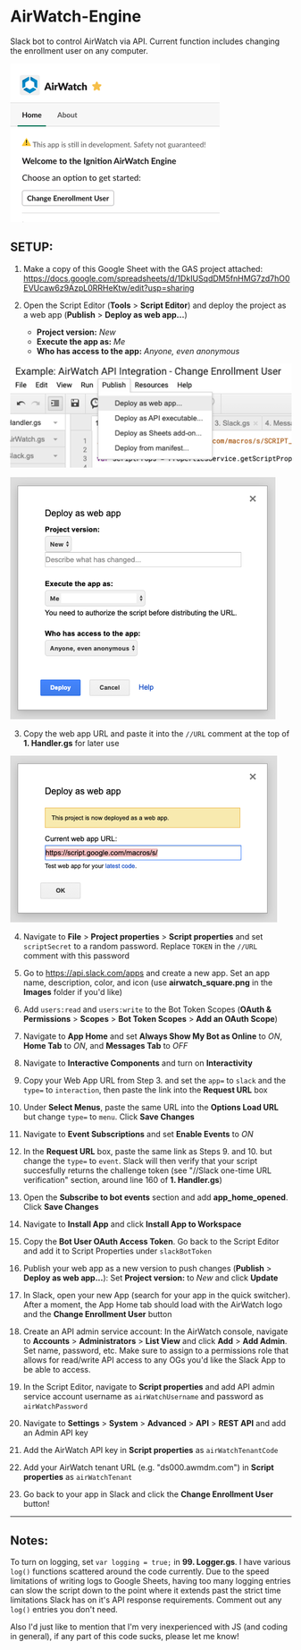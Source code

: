 # AirWatch-Engine
Slack bot to control AirWatch via API. Current function includes changing the enrollment user on any computer.

![app_home](https://github.com/Ignition-IT/AirWatch-Engine/blob/master/Images/app_home.png)

## SETUP: ##

1. Make a copy of this Google Sheet with the GAS project attached: https://docs.google.com/spreadsheets/d/1DkIUSqdDM5fnHMG7zd7hO0EVUcaw6z9AzpL0RRHeKtw/edit?usp=sharing


2. Open the Script Editor (__Tools__ > __Script Editor__) and deploy the project as a web app (__Publish__ > __Deploy as web app...__)
	+ __Project version:__ _New_
	+ __Execute the app as:__ _Me_
	+ __Who has access to the app:__ _Anyone, even anonymous_
  

![deploy_as_web_app](https://github.com/Ignition-IT/AirWatch-Engine/blob/master/Images/deploy_as_web_app.png)


![set_web_app_options](https://github.com/Ignition-IT/AirWatch-Engine/blob/master/Images/set_web_app_options.png)


3. Copy the web app URL and paste it into the `//URL` comment at the top of __1. Handler.gs__ for later use  


![copy_web_app_url](https://github.com/Ignition-IT/AirWatch-Engine/blob/master/Images/copy_web_app_url.png)  


4. Navigate to __File__ > __Project properties__ > __Script properties__ and set `scriptSecret` to a random password. Replace `TOKEN` in the `//URL` comment with this password


5. Go to https://api.slack.com/apps and create a new app. Set an app name, description, color, and icon (use __airwatch_square.png__ in the __Images__ folder if you'd like)


6. Add `users:read` and `users:write` to the Bot Token Scopes (__OAuth & Permissions__ > __Scopes__ > __Bot Token Scopes__ > __Add an OAuth Scope__)


7. Navigate to __App Home__ and set __Always Show My Bot as Online__ to _ON_, __Home Tab__ to _ON_, and __Messages Tab__ to _OFF_


8. Navigate to __Interactive Components__ and turn on __Interactivity__


9. Copy your Web App URL from Step 3. and set the `app=` to `slack` and the `type=` to `interaction`, then paste the link into the __Request URL__ box


10. Under __Select Menus__, paste the same URL into the __Options Load URL__ but change `type=` to `menu`. Click __Save Changes__


11. Navigate to __Event Subscriptions__ and set __Enable Events__ to _ON_


12. In the __Request URL__ box, paste the same link as Steps 9. and 10. but change the `type=` to `event`. Slack will then verify that your script succesfully returns the challenge token (see "//Slack one-time URL verification" section, around line 160 of __1. Handler.gs__)


13. Open the __Subscribe to bot events__ section and add __app_home_opened__. Click __Save Changes__


14. Navigate to __Install App__ and click __Install App to Workspace__


15. Copy the __Bot User OAuth Access Token__. Go back to the Script Editor and add it to Script Properties under `slackBotToken`


16. Publish your web app as a new version to push changes (__Publish__ > __Deploy as web app...__): Set __Project version:__ to _New_ and click __Update__


17. In Slack, open your new App (search for your app in the quick switcher). After a moment, the App Home tab should load with the AirWatch logo and the __Change Enrollment User__ button


18. Create an API admin service account: In the AirWatch console, navigate to __Accounts__ > __Administrators__ > __List View__ and click __Add__ > __Add Admin__. Set name, password, etc. Make sure to assign to a permissions role that allows for read/write API access to any OGs you'd like the Slack App to be able to access.


19. In the Script Editor, navigate to __Script properties__ and add API admin service account username as `airWatchUsername` and password as `airWatchPassword` 


20. Navigate to __Settings__ > __System__ > __Advanced__ > __API__ > __REST API__ and add an Admin API key


20. Add the AirWatch API key in __Script properties__ as `airWatchTenantCode`

21. Add your AirWatch tenant URL (e.g. "ds000.awmdm.com") in __Script properties__ as `airWatchTenant`

22. Go back to your app in Slack and click the __Change Enrollment User__ button!



--------------------------


## Notes: ##
To turn on logging, set `var logging = true;` in __99. Logger.gs__. I have various `log()` functions scattered around the code currently. Due to the speed limitations of writing logs to Google Sheets, having too many logging entries can slow the script down to the point where it extends past the strict time limitations Slack has on it's API response requirements. Comment out any `log()` entries you don't need.

Also I'd just like to mention that I'm very inexperienced with JS (and coding in general), if any part of this code sucks, please let me know!
